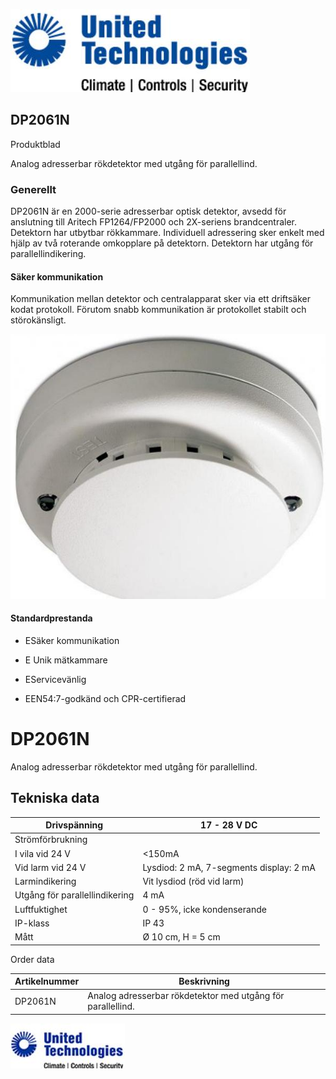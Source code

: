![](_page_0_Picture_0.jpeg)

## DP2061N

Produktblad

Analog adresserbar rökdetektor med utgång för parallellind.

### Generellt

DP2061N är en 2000-serie adresserbar optisk detektor, avsedd för anslutning till Aritech FP1264/FP2000 och 2X-seriens brandcentraler. Detektorn har utbytbar rökkammare. Individuell adressering sker enkelt med hjälp av två roterande omkopplare på detektorn. Detektorn har utgång för parallellindikering.

#### Säker kommunikation

Kommunikation mellan detektor och centralapparat sker via ett driftsäker kodat protokoll. Förutom snabb kommunikation är protokollet stabilt och störokänsligt.

![](_page_0_Picture_7.jpeg)

#### Standardprestanda

- ESäker kommunikation
- E Unik mätkammare
- EServicevänlig

- EEN54:7-godkänd och CPR-certifierad
# DP2061N

Analog adresserbar rökdetektor med utgång för parallellind.

## Tekniska data

| Drivspänning                   | 17 - 28 V DC                            |
|--------------------------------|-----------------------------------------|
| Strömförbrukning               |                                         |
| I vila vid 24 V                | <150mA                                  |
| Vid larm vid 24 V              | Lysdiod: 2 mA, 7-segments display: 2 mA |
| Larmindikering                 | Vit lysdiod (röd vid larm)              |
| Utgång för parallellindikering | 4 mA                                    |
| Luftfuktighet                  | 0 - 95%, icke kondenserande             |
| IP-klass                       | IP 43                                   |
| Mått                           | Ø 10 cm, H = 5 cm                       |

Order data

| Artikelnummer | Beskrivning                                                 |
|---------------|-------------------------------------------------------------|
| DP2061N       | Analog adresserbar rökdetektor med utgång för parallellind. |

![](_page_1_Picture_7.jpeg)